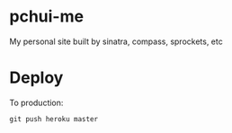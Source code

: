pchui-me
========

My personal site built by sinatra, compass, sprockets, etc

Deploy
======
To production:

    git push heroku master
